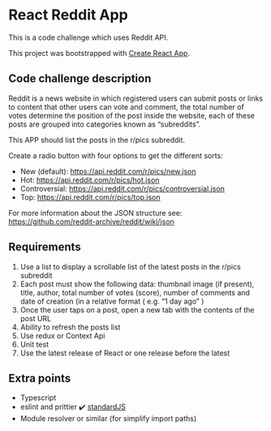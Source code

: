 # React Reddit App

This is a code challenge which uses Reddit API.

This project was bootstrapped with [Create React App](https://github.com/facebook/create-react-app).

## Code challenge description

Reddit is a news website in which registered users can submit posts or links
to content that other users can vote and comment, the total number of votes
determine the position of the post inside the website, each of these posts are
grouped into categories known as “subreddits”.

This APP should list the posts in the r/pics subreddit.

Create a radio button with four options to get the different sorts:

* New (default): https://api.reddit.com/r/pics/new.json
* Hot: https://api.reddit.com/r/pics/hot.json
* Controversial: https://api.reddit.com/r/pics/controversial.json
* Top: https://api.reddit.com/r/pics/top.json

For more information about the JSON structure see:
https://github.com/reddit-archive/reddit/wiki/json

## Requirements

1. Use a list to display a scrollable list of the latest posts in the r/pics subreddit
2. Each post must show the following data: thumbnail image (if present), title, author, total number of votes (score), number of comments and date of creation (in a relative format ( e.g. “1 day ago” )
3. Once the user taps on a post, open a new tab with the contents of the post URL
4. Ability to refresh the posts list
5. Use redux or Context Api
6. Unit test
7. Use the latest release of React or one release before the latest


## Extra points

* Typescript
* eslint and prittier :heavy_check_mark: [standardJS](https://standardjs.com/)
* Module resolver or similar (for simplify import paths)

